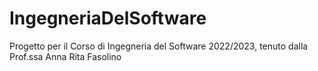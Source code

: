 # IngegneriaDelSoftware
Progetto per il Corso di Ingegneria del Software 2022/2023, tenuto dalla Prof.ssa Anna Rita Fasolino
